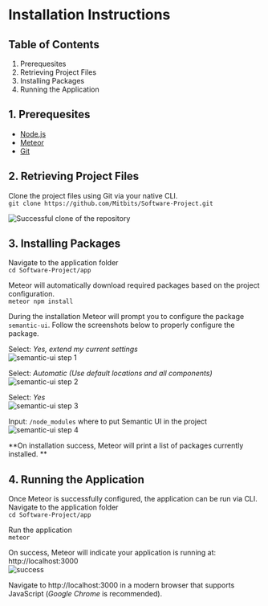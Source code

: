 # Installation Instructions  
## Table of Contents  
1. Prerequesites
2. Retrieving Project Files 
3. Installing Packages
4. Running the Application  

## 1. Prerequesites
* [Node.js](https://nodejs.org/en/download/)
* [Meteor](https://www.meteor.com/install)
* [Git](https://git-scm.com/downloads)
  
## 2. Retrieving Project Files
Clone the project files using Git via your native CLI.  
`git clone https://github.com/Mitbits/Software-Project.git`  
  
![Successful clone of the repository](https://i.gyazo.com/e69f3d3ca169a9d1ab6f7ac972a81329.png)
  
  
## 3. Installing Packages  
Navigate to the application folder  
`cd Software-Project/app`  

Meteor will automatically download required packages based on the project configuration.  
`meteor npm install`  
  
During the installation Meteor will prompt you to configure the package `semantic-ui`. Follow the screenshots below to properly configure the package.  

Select: _Yes, extend my current settings_  
![semantic-ui step 1](https://i.gyazo.com/1fe3643fc9f2209361c28996ec1d4bc9.png)  
  
Select: _Automatic (Use default locations and all components)_   
![semantic-ui step 2](https://i.gyazo.com/6432248049f53c09936b311bf898a020.png)  
  
Select: _Yes_  
![semantic-ui step 3](https://i.gyazo.com/8a74f5e96a8797f9a9874e43df9b5971.png)  
  
Input: `/node_modules` where to put Semantic UI in the project  
![semantic-ui step 4](https://i.gyazo.com/739e435c0aecc65b66ced1891314e437.png)  
  
**On installation success, Meteor will print a list of packages currently installed.  **

## 4. Running the Application 
Once Meteor is successfully configured, the application can be run via CLI.  
Navigate to the application folder  
`cd Software-Project/app`  
  
Run the application  
`meteor`  
  
On success, Meteor will indicate your application is running at: http://localhost:3000  
![success](https://i.gyazo.com/c970842a591bbc71a54fe53f9cf7d043.png)  
  
Navigate to http://localhost:3000 in a modern browser that supports JavaScript (_Google Chrome_ is recommended).